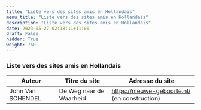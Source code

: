 ```yaml
---
title: "Liste vers des sites amis en Hollandais"
menu_title: "Liste vers des sites amis en Hollandais"
description: "Liste vers des sites amis en Hollandais"
date: 2023-05-27 02:18:11+11:00
draft: False
hidden: True
weight: 760
---
```

### Liste vers des sites amis en Hollandais

**Auteur** | **Titre du site** | **Adresse du site**  
---|---|---
John Van SCHENDEL | De Weg naar de Waarheid | https://nieuwe-geboorte.nl/ (en construction)